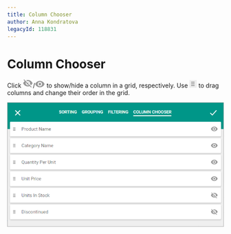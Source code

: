 ```yaml
---
title: Column Chooser
author: Anna Kondratova
legacyId: 118831
---
```

# Column Chooser
Click ![eud-grid-customizationdialog-show](../../../images/img128929.png)/![eud-grid-customizationdialog-hide](../../../images/img128930.png) to show/hide a column in a grid, respectively. Use ![eud-grid-customizationdialog-sorting-drag](../../../images/img128887.png) to drag columns and change their order in the grid.

![eud-grid-customizationdialog-columnchooserpage](../../../images/img128928.png)